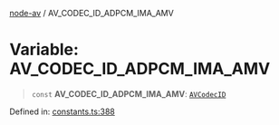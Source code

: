 [node-av](../globals.md) / AV\_CODEC\_ID\_ADPCM\_IMA\_AMV

# Variable: AV\_CODEC\_ID\_ADPCM\_IMA\_AMV

> `const` **AV\_CODEC\_ID\_ADPCM\_IMA\_AMV**: [`AVCodecID`](../type-aliases/AVCodecID.md)

Defined in: [constants.ts:388](https://github.com/seydx/av/blob/f8631fc881b394300b1479f511d55cf1c370a87f/src/constants/constants.ts#L388)
